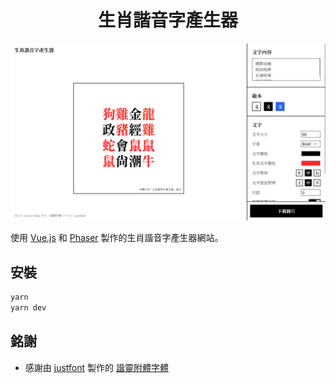 <h1 align="center">生肖諧音字產生器</h1>

![生肖諧音字產生器 網頁截圖](screenshot.png)

使用 [Vue.js](https://vuejs.org/) 和 [Phaser](https://phaser.io/) 製作的生肖諧音字產生器網站。

## 安裝

```bash
yarn
yarn dev
```

## 銘謝

* 感謝由 [justfont](https://justfont.com/) 製作的 [諧靈附體字體](https://github.com/justfont/AllPunType)
